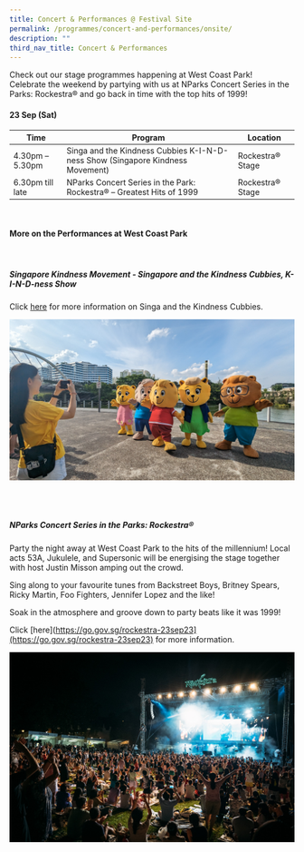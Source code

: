 ```yaml
---
title: Concert & Performances @ Festival Site
permalink: /programmes/concert-and-performances/onsite/
description: ""
third_nav_title: Concert & Performances
---
```

Check out our stage programmes happening at West Coast Park! <br>
Celebrate the weekend by partying with us at NParks Concert Series in the Parks: Rockestra® and go back in time with the top hits of 1999!


#### 23 Sep (Sat)


| Time | Program | Location |
| -------- | -------- | -------- |
| 4.30pm – 5.30pm | Singa and the Kindness Cubbies K-I-N-D-ness Show (Singapore Kindness Movement) | Rockestra® Stage |
| 6.30pm till late | NParks Concert Series in the Park: Rockestra® – Greatest Hits of 1999 | Rockestra® Stage |




<br>

#### More on the Performances at West Coast Park

<br>

#####  **Singapore Kindness Movement - Singapore and the Kindness Cubbies, K-I-N-D-ness Show**
Click [here](https://www.kindness.sg/parents-and-educators/kindsville/) for more information on Singa and the Kindness Cubbies.

![Kindness Cubbies](/images/pxl_20230716_085058241.jpg)

<br>


<br>

##### **NParks Concert Series in the Parks: Rockestra®**
Party the night away at West Coast Park to the hits of the millennium! Local acts 53A, Jukulele, and Supersonic will be energising the stage together with host Justin Misson amping out the crowd. 

Sing along to your favourite tunes from Backstreet Boys, Britney Spears, Ricky Martin, Foo Fighters, Jennifer Lopez and the like!

Soak in the atmosphere and groove down to party beats like it was 1999! <br>
	
Click [here](https://go.gov.sg/rockestra-23sep23](https://go.gov.sg/rockestra-23sep23) for more information.

![Concert Series in the Park: Rockestra](/images/rockestra.jpg)